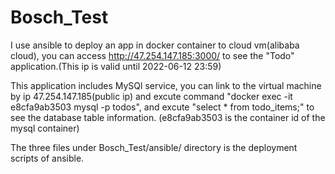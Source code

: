 # Bosch_Test
I use ansible to deploy an app in docker container to cloud vm(alibaba cloud), you can access http://47.254.147.185:3000/ to see the "Todo" application.(This ip is valid until 2022-06-12 23:59)

This application includes MySQl service, you can link to the virtual machine by ip 47.254.147.185(public ip) 
and excute command "docker exec -it e8cfa9ab3503 mysql -p todos", and excute "select * from todo_items;" to see the database table information. 
(e8cfa9ab3503 is the container id of the mysql container)

The three files under Bosch_Test/ansible/ directory is the deployment scripts of ansible.
